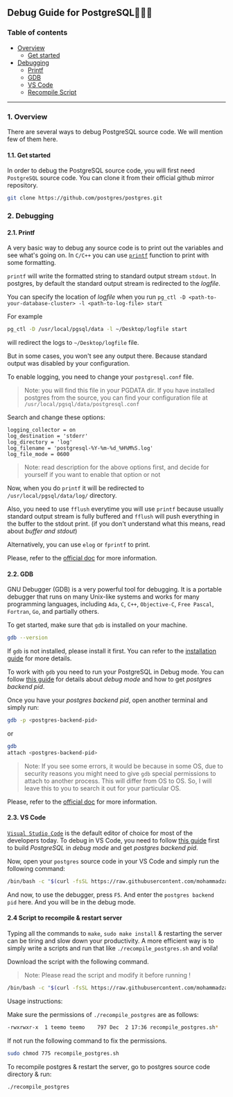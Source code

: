 ## Debug Guide for PostgreSQL👨🏻‍💻

### Table of contents

- [Overview](#overview)
  * [Get started](#get-started)
- [Debugging](#debugging)
  * [Printf](#printf-debug)
  * [GDB](#gdb-debug)
  * [VS Code](#vscode-debug)
  * [Recompile Script](#recompile-script)
---

<a id="overview" />

### 1. Overview

There are several ways to debug PostgreSQL source code. We will mention few of them here.

<a id="get-started" />

#### 1.1. Get started

In order to debug the PostgreSQL source code, you will first need `PostgreSQL` source code. You can clone it from their official github mirror repository.

```bash
git clone https://github.com/postgres/postgres.git
```

<a id="debugging" />

### 2. Debugging

<a id="printf-debug" />

#### 2.1. Printf

A very basic way to debug any source code is to print out the variables and see what's going on. In `C/C++` you can use [`printf`](https://www.cplusplus.com/reference/cstdio/printf/) function to print with some formatting.

`printf` will write the formatted string to standard output stream `stdout`. In postgres, by default the standard output stream is redirected to the _logfile_.

You can specify the location of _logfile_ when you run `pg_ctl -D <path-to-your-database-cluster> -l <path-to-log-file> start`

For example
```bash
pg_ctl -D /usr/local/pgsql/data -l ~/Desktop/logfile start
```

will redirect the logs to `~/Desktop/logfile` file.

But in some cases, you won't see any output there. Because standard output was disabled by your configuration.

To enable logging, you need to change your `postgresql.conf` file.

> Note: you will find this file in your PGDATA dir. If you have installed postgres from the source, you can find your configuration file at `/usr/local/pgsql/data/postgresql.conf`

Search and change these options:
```
logging_collector = on
log_destination = 'stderr'
log_directory = 'log'
log_filename = 'postgresql-%Y-%m-%d_%H%M%S.log'
log_file_mode = 0600
```

> Note: read description for the above options first, and decide for yourself if you want to enable that option or not

Now, when you do `printf` it will be redirected to `/usr/local/pgsql/data/log/` directory.

Also, you need to use `fflush` everytime you will use `printf` because usually standard output stream is fully buffered and `fflush` will push everything in the buffer to the stdout print. (if you don't understand what this means, read about _buffer and stdout_)

Alternatively, you can use `elog` or `fprintf` to print.

Please, refer to the [official doc](https://wiki.postgresql.org/wiki/Developer_FAQ#Run-time) for more information.

<a id="gdb-debug" />

#### 2.2. GDB

GNU Debugger (GDB) is a very powerful tool for debugging. It is a portable debugger that runs on many Unix-like systems and works for many programming languages, including `Ada`, `C`, `C++`, `Objective-C`, `Free Pascal`, `Fortran`, `Go`, and partially others.

To get started, make sure that `gdb` is installed on your machine.

```bash
gdb --version
```

If `gdb` is not installed, please install it first. You can refer to the [installation guide](https://github.com/mohammadzainabbas/database-system-architecture-project/blob/main/docs/INSTALL_GDB.md) for more details.

To work with `gdb` you need to run your PostgreSQL in Debug mode. You can follow [this guide](https://github.com/mohammadzainabbas/database-system-architecture-project/blob/main/docs/DEBUG_MODE.md) for details about _debug mode_ and how to get _postgres backend pid_.

Once you have your _postgres backend pid_, open another terminal and simply run:

```bash
gdb -p <postgres-backend-pid>
```

or

```bash
gdb
attach <postgres-backend-pid>
```

> Note: If you see some errors, it would be because in some OS, due to security reasons you might need to give `gdb` special permissions to attach to another process. This will differ from OS to OS. So, I will leave this to you to search it out for your particular OS.

Please, refer to the [official doc](https://wiki.postgresql.org/wiki/Developer_FAQ#gdb) for more information.

<a id="vscode-debug" />

#### 2.3. VS Code

[`Visual Studio Code`](https://code.visualstudio.com) is the default editor of choice for most of the developers today. To debug in VS Code, you need to follow [this guide](https://github.com/mohammadzainabbas/database-system-architecture-project/blob/main/docs/DEBUG_MODE.md) first to build _PostgreSQL_ in _debug mode_ and get _postgres backend pid_.

Now, open your `postgres` source code in your VS Code and simply run the following command:

```bash
/bin/bash -c "$(curl -fsSL https://raw.githubusercontent.com/mohammadzainabbas/database-system-architecture-project/main/scripts/setup_debugger.sh)"
```

And now, to use the debugger, press `F5`. And enter the `postgres backend pid` here. And you will be in the debug mode.

<a id="recompile-script" />

#### 2.4 Script to recompile & restart server
Typing all the commands to `make`, `sudo make install` & restarting the server can be tiring and slow down your productivity. A more efficient way is to simply write a scripts
and run that like `./recompile_postgres.sh` and voila!

Download the script with the following command.

> Note: Please read the script and modify it before running !

```bash
/bin/bash -c "$(curl -fsSL https://raw.githubusercontent.com/mohammadzainabbas/database-system-architecture-project/main/scripts/recompile_postgres.sh)"
```

Usage instructions:

Make sure the permissions of `./recompile_postgres` are as follows:

```bash
-rwxrwxr-x  1 teemo teemo    797 Dec  2 17:36 recompile_postgres.sh*
```

If not run the following command to fix the permissions.
```bash
sudo chmod 775 recompile_postgres.sh
```

To recompile postgres & restart the server, go to postgres source code directory & run:

```bash
./recompile_postgres
```
